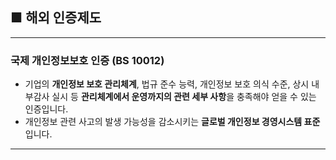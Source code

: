 ## ■ 해외 인증제도

---

### 국제 개인정보보호 인증 (BS 10012)

- 기업의 **개인정보 보호 관리체계**, 법규 준수 능력, 개인정보 보호 의식 수준, 상시 내부감사 실시 등 **관리체계에서 운영까지의 관련 세부 사항**을 충족해야 얻을 수 있는 인증입니다.
- 개인정보 관련 사고의 발생 가능성을 감소시키는 **글로벌 개인정보 경영시스템 표준**입니다.

---
